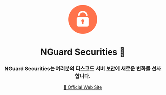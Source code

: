 <p align="center">
    <img src="/profile/logo.png" align="center" width="100px" style="border-radius: 50%;">
</p>

<h1 align="center">NGuard Securities 🚀</h1>
<h3 align="center">NGuard Securities는 여러분의 디스코드 서버 보안에 새로운 변화를 선사합니다.</h3>
<p align="center">
    <a href="https://nguard.xyz" target="_blank">🔗 Official Web Site</a>
</p>
